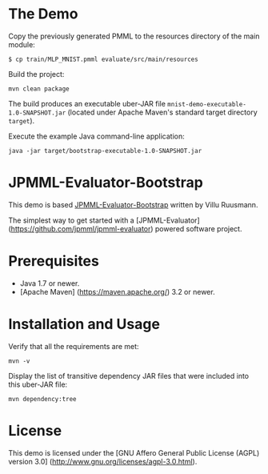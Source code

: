 The Demo
========

Copy the previously generated PMML to the resources directory of the main module:
```
$ cp train/MLP_MNIST.pmml evaluate/src/main/resources
```

Build the project:
```
mvn clean package
```

The build produces an executable uber-JAR file `mnist-demo-executable-1.0-SNAPSHOT.jar` (located under Apache Maven's standard target directory `target`).

Execute the example Java command-line application:
```
java -jar target/bootstrap-executable-1.0-SNAPSHOT.jar
```


JPMML-Evaluator-Bootstrap
=========================

This demo is based [JPMML-Evaluator-Bootstrap](https://github.com/jpmml/jpmml-evaluator-boostrap) written by Villu Ruusmann.

The simplest way to get started with a [JPMML-Evaluator] (https://github.com/jpmml/jpmml-evaluator) powered software project.

# Prerequisites #

* Java 1.7 or newer.
* [Apache Maven] (https://maven.apache.org/) 3.2 or newer.

# Installation and Usage #

Verify that all the requirements are met:
```
mvn -v
```

Display the list of transitive dependency JAR files that were included into this uber-JAR file:
```
mvn dependency:tree
```

# License #

This demo is licensed under the [GNU Affero General Public License (AGPL) version 3.0] (http://www.gnu.org/licenses/agpl-3.0.html).
